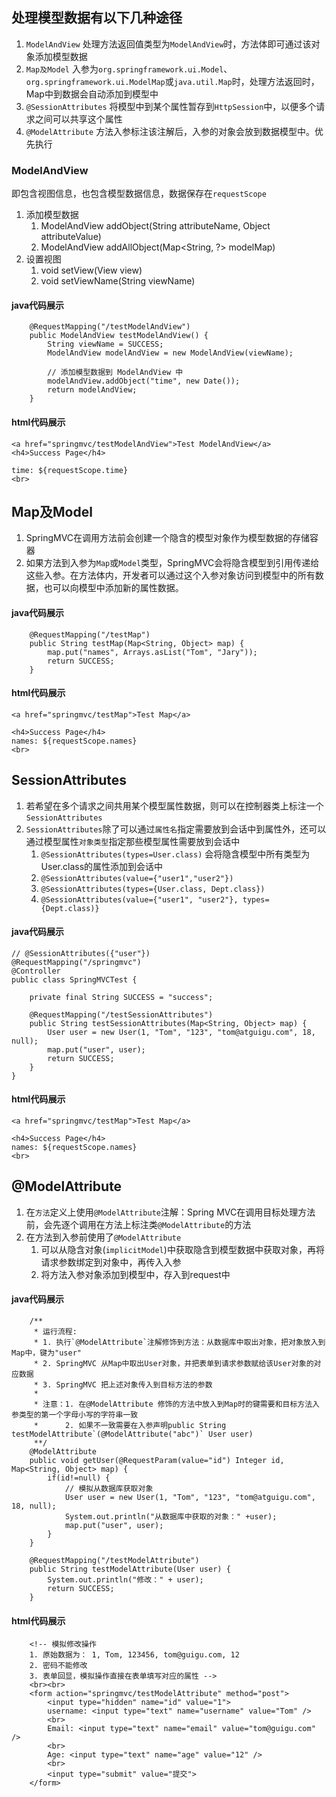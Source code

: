 ## 处理模型数据有以下几种途径
1. `ModelAndView` 处理方法返回值类型为`ModelAndView`时，方法体即可通过该对象添加模型数据
2. `Map及Model` 入参为`org.springframework.ui.Model`、`org.springframework.ui.ModelMap`或`java.util.Map`时，处理方法返回时，Map中到数据会自动添加到模型中
3. `@SessionAttributes` 将模型中到某个属性暂存到`HttpSession`中，以便多个请求之间可以共享这个属性
4. `@ModelAttribute` 方法入参标注该注解后，入参的对象会放到数据模型中。优先执行

### ModelAndView
即包含视图信息，也包含模型数据信息，数据保存在`requestScope`
1. 添加模型数据
    1. ModelAndView addObject(String attributeName, Object attributeValue)
    2. ModelAndView addAllObject(Map<String, ?> modelMap)
2. 设置视图
    1. void setView(View view)
    2. void setViewName(String viewName)

#### java代码展示
```
    @RequestMapping("/testModelAndView")
    public ModelAndView testModelAndView() {
        String viewName = SUCCESS;
        ModelAndView modelAndView = new ModelAndView(viewName);

        // 添加模型数据到 ModelAndView 中
        modelAndView.addObject("time", new Date());
        return modelAndView;
    }
```
#### html代码展示
```
<a href="springmvc/testModelAndView">Test ModelAndView</a>
<h4>Success Page</h4>

time: ${requestScope.time}
<br>
```

## Map及Model
1. SpringMVC在调用方法前会创建一个隐含的模型对象作为模型数据的存储容器
2. 如果方法到入参为`Map`或`Model`类型，SpringMVC会将隐含模型到引用传递给这些入参。在方法体内，开发者可以通过这个入参对象访问到模型中的所有数据，也可以向模型中添加新的属性数据。

#### java代码展示
```
    @RequestMapping("/testMap")
    public String testMap(Map<String, Object> map) {
        map.put("names", Arrays.asList("Tom", "Jary"));
        return SUCCESS;
    }
```
#### html代码展示
```
<a href="springmvc/testMap">Test Map</a>

<h4>Success Page</h4>
names: ${requestScope.names}
<br>
```

## SessionAttributes
1. 若希望在多个请求之间共用某个模型属性数据，则可以在控制器类上标注一个`SessionAttributes`
2. `SessionAttributes`除了可以通过`属性名`指定需要放到会话中到属性外，还可以通过模型属性`对象类型`指定那些模型属性需要放到会话中
    1. `@SessionAttributes(types=User.class)` 会将隐含模型中所有类型为User.class的属性添加到会话中
    2. `@SessionAttributes(value={"user1","user2"})`
    3. `@SessionAttributes(types={User.class, Dept.class})`
    4. `@SessionAttributes(value={"user1", "user2"}, types={Dept.class)}`

#### java代码展示
```
// @SessionAttributes({"user"})
@RequestMapping("/springmvc")
@Controller
public class SpringMVCTest {
    
    private final String SUCCESS = "success";

    @RequestMapping("/testSessionAttributes")
    public String testSessionAttributes(Map<String, Object> map) {
        User user = new User(1, "Tom", "123", "tom@atguigu.com", 18, null);
        map.put("user", user);
        return SUCCESS;
    }
}
```
#### html代码展示
```
<a href="springmvc/testMap">Test Map</a>

<h4>Success Page</h4>
names: ${requestScope.names}
<br>
```

## @ModelAttribute
1. 在`方法`定义上使用`@ModelAttribute`注解：Spring MVC在调用目标处理方法前，会先逐个调用在方法上标注类`@ModelAttribute`的方法
2. 在方法到入参前使用了`@ModelAttribute`
    1. 可以从隐含对象(`implicitModel`)中获取隐含到模型数据中获取对象，再将请求参数绑定到对象中，再传入入参
    2. 将方法入参对象添加到模型中，存入到request中

#### java代码展示
```
    /**
     * 运行流程:
     * 1. 执行`@ModelAttribute`注解修饰到方法：从数据库中取出对象，把对象放入到Map中，键为"user"
     * 2. SpringMVC 从Map中取出User对象，并把表单到请求参数赋给该User对象的对应数据
     * 3. SpringMVC 把上述对象传入到目标方法的参数
     * 
     * 注意：1. 在@ModelAttribute 修饰的方法中放入到Map时的键需要和目标方法入参类型的第一个字母小写的字符串一致
     *      2. 如果不一致需要在入参声明public String testModelAttribute`(@ModelAttribute("abc")` User user)
     **/   
    @ModelAttribute
    public void getUser(@RequestParam(value="id") Integer id, Map<String, Object> map) {
        if(id!=null) {
            // 模拟从数据库获取对象
            User user = new User(1, "Tom", "123", "tom@atguigu.com", 18, null);
            System.out.println("从数据库中获取的对象：" +user);
            map.put("user", user);
        }    
    }

    @RequestMapping("/testModelAttribute")
    public String testModelAttribute(User user) {
        System.out.println("修改：" + user);
        return SUCCESS;
    }
```
#### html代码展示
```
    <!-- 模拟修改操作
    1. 原始数据为： 1, Tom, 123456, tom@guigu.com, 12
    2. 密码不能修改
    3. 表单回显，模拟操作直接在表单填写对应的属性 -->
    <br><br>
    <form action="springmvc/testModelAttribute" method="post">
        <input type="hidden" name="id" value="1">
        username: <input type="text" name="username" value="Tom" />
        <br>
        Email: <input type="text" name="email" value="tom@guigu.com" />
        <br>
        Age: <input type="text" name="age" value="12" />
        <br>
        <input type="submit" value="提交">
    </form>
```